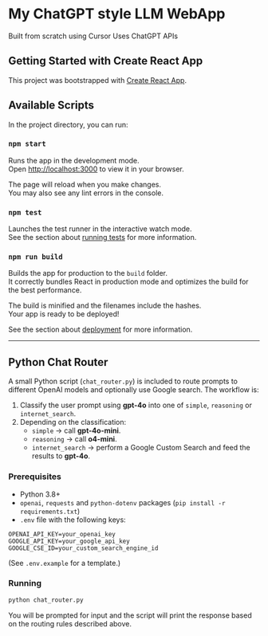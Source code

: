 # My ChatGPT style LLM WebApp

Built from scratch using Cursor
Uses ChatGPT APIs

## Getting Started with Create React App

This project was bootstrapped with [Create React App](https://github.com/facebook/create-react-app).

## Available Scripts

In the project directory, you can run:

### `npm start`

Runs the app in the development mode.\
Open [http://localhost:3000](http://localhost:3000) to view it in your browser.

The page will reload when you make changes.\
You may also see any lint errors in the console.

### `npm test`

Launches the test runner in the interactive watch mode.\
See the section about [running tests](https://facebook.github.io/create-react-app/docs/running-tests) for more information.

### `npm run build`

Builds the app for production to the `build` folder.\
It correctly bundles React in production mode and optimizes the build for the best performance.

The build is minified and the filenames include the hashes.\
Your app is ready to be deployed!

See the section about [deployment](https://facebook.github.io/create-react-app/docs/deployment) for more information.

---

## Python Chat Router

A small Python script (`chat_router.py`) is included to route prompts to different OpenAI models and optionally use Google search. The workflow is:

1. Classify the user prompt using **gpt-4o** into one of `simple`, `reasoning` or `internet_search`.
2. Depending on the classification:
   - `simple` &rarr; call **gpt-4o-mini**.
   - `reasoning` &rarr; call **o4-mini**.
   - `internet_search` &rarr; perform a Google Custom Search and feed the results to **gpt-4o**.

### Prerequisites

- Python 3.8+
- `openai`, `requests` and `python-dotenv` packages (`pip install -r requirements.txt`)
- `.env` file with the following keys:

```
OPENAI_API_KEY=your_openai_key
GOOGLE_API_KEY=your_google_api_key
GOOGLE_CSE_ID=your_custom_search_engine_id
```

(See `.env.example` for a template.)

### Running

```bash
python chat_router.py
```

You will be prompted for input and the script will print the response based on the routing rules described above.
